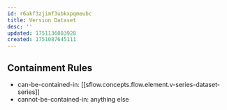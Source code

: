 ```yaml
---
id: r6akf3zjimf3ubkxpqmeubc
title: Version Dataset
desc: ''
updated: 1751136083928
created: 1751087645111
---
```



## Containment Rules

- can-be-contained-in: [[sflow.concepts.flow.element.v-series-dataset-series]]
- cannot-be-contained-in: anything else